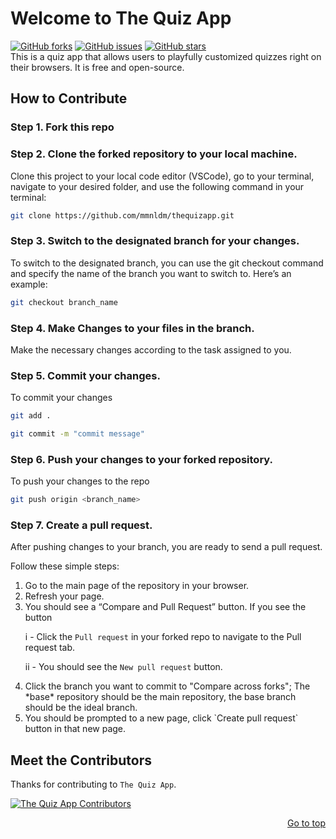 <div id="top"></div>

# Welcome to The Quiz App

[![GitHub forks](https://img.shields.io/github/forks/mmnldm/thequizapp?style=plastic)](https://img.shields.io/github/forks/mmnldm/thequizapp)
[![GitHub issues](https://img.shields.io/github/issues/mmnldm/thequizapp?style=plastic)](https://img.shields.io/github/issues/mmnldm/thequizapp)
[![GitHub stars](https://img.shields.io/github/stars/mmnldm/thequizapp?style=plastic)](https://img.shields.io/github/stars/mmnldm/thequizapp) <br>
This is a quiz app that allows users to playfully customized quizzes right on their browsers. It is free and open-source.

## How to Contribute
### Step 1. Fork this repo
### Step 2. Clone the forked repository to your local machine. 

Clone this project to your local code editor (VSCode), go to your terminal, navigate to your desired folder, and use the following command in your terminal:

```bash
git clone https://github.com/mmnldm/thequizapp.git
```
### Step 3. Switch to the designated branch for your changes. 

To switch to the designated branch, you can use the git checkout command and specify the name of the branch you want to switch to. Here’s an example:

```bash
git checkout branch_name
``` 
### Step 4. Make Changes to your files in the branch. 
Make the necessary changes according to the task assigned to you.
### Step 5. Commit your changes. 
To commit your changes 
```bash
git add .
```
```bash
git commit -m "commit message"
```

### Step 6. Push your changes to your forked repository. 
To push your changes to the repo 
```bash
git push origin <branch_name>
```
### Step 7. Create a pull request.

After pushing changes to your branch, you are ready to send a pull request.

Follow these simple steps: 
<ol>
<li> Go to the main page of the repository in your browser.</li>

<li> Refresh your page.</li>
<li> You should see a “Compare and Pull Request” button. If you see the button </li>

i - Click the `Pull request` in your forked repo to navigate to the Pull request tab.

ii - You should see the `New pull request` button.

<li> Click the branch you want to commit to "Compare across forks"; The *base* repository should be the main repository, the base branch should be the ideal branch.</li>
<li> You should be prompted to a new page, click `Create pull request` button in that new page.</li>
</ol>

## Meet the Contributors 

Thanks for contributing to `The Quiz App`.

<a href="https://github.com/mmnldm/thequizapp/graphs/contributors">
  <img src="https://contrib.rocks/image?repo=mmnldm/thequizapp" alt ="The Quiz App Contributors"/>
</a>

<p align="right"><a href="#top">Go to top</a></p>
